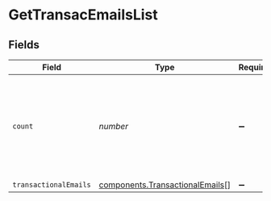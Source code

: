 # GetTransacEmailsList


## Fields

| Field                                                                                         | Type                                                                                          | Required                                                                                      | Description                                                                                   | Example                                                                                       |
| --------------------------------------------------------------------------------------------- | --------------------------------------------------------------------------------------------- | --------------------------------------------------------------------------------------------- | --------------------------------------------------------------------------------------------- | --------------------------------------------------------------------------------------------- |
| `count`                                                                                       | *number*                                                                                      | :heavy_minus_sign:                                                                            | Total number of transactional emails available on your account according to the passed filter | 5                                                                                             |
| `transactionalEmails`                                                                         | [components.TransactionalEmails](../../models/components/transactionalemails.md)[]            | :heavy_minus_sign:                                                                            | N/A                                                                                           |                                                                                               |